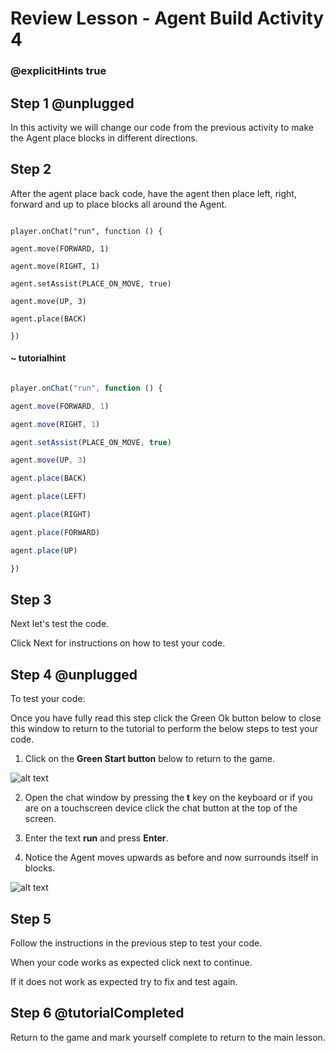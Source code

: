 # Review Lesson - Agent Build Activity 4

### @explicitHints true

## Step 1 @unplugged

In this activity we will change our code from the previous activity to make the Agent place blocks in different directions.
 

## Step 2

After the agent place back code, have the agent then place left, right, forward and up to place blocks all around the Agent.
  

```template

player.onChat("run", function () {

agent.move(FORWARD, 1)

agent.move(RIGHT, 1)

agent.setAssist(PLACE_ON_MOVE, true)

agent.move(UP, 3)

agent.place(BACK)

})

```

#### ~ tutorialhint

```javascript

player.onChat("run", function () {

agent.move(FORWARD, 1)

agent.move(RIGHT, 1)

agent.setAssist(PLACE_ON_MOVE, true)

agent.move(UP, 3)

agent.place(BACK)

agent.place(LEFT)

agent.place(RIGHT)

agent.place(FORWARD)

agent.place(UP)

})

```

  

## Step 3

Next let's test the code.

Click Next for instructions on how to test your code.

  

## Step 4 @unplugged

To test your code:

Once you have fully read this step click the Green Ok button below to close this window to return to the tutorial to perform the below steps to test your code.

1. Click on the **Green Start button** below to return to the game.

![alt text](https://introductionv3.codingcredentials.com/Lesson3/3.1.1/images/4.jpg?raw=true "Start")

 2. Open the chat window by pressing the **t** key on the keyboard or if you are on a touchscreen device click the chat button at the top of the screen.

3. Enter the text **run** and press **Enter**.
 

4. Notice the Agent moves upwards as before and now surrounds itself in blocks.

![alt text](https://introductionv3.codingcredentials.com/Lesson3/3.2.2/images/3.2.2b?raw=true "Run")

  

## Step 5

Follow the instructions in the previous step to test your code.

When your code works as expected click next to continue.

If it does not work as expected try to fix and test again.

  

## Step 6 @tutorialCompleted

Return to the game and mark yourself complete to return to the main lesson. 